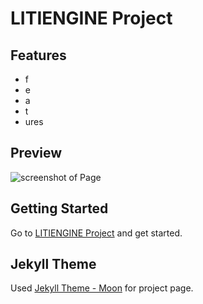 # LITIENGINE Project 

## Features
* f
* e
* a
* t
* ures

## Preview

![screenshot of Page]()

## Getting Started

Go to [LITIENGINE Project](https://20-2-skku-oss.github.io/2020-2-OSS-1/) and get started.

## Jekyll Theme

Used [Jekyll Theme - Moon](https://github.com/TaylanTatli/Moon.git) for project page.
